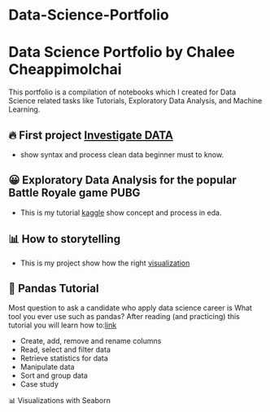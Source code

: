 # Data-Science-Portfolio
# Data Science Portfolio by Chalee Cheappimolchai

This portfolio is a compilation of notebooks which I created for Data Science related tasks like Tutorials, Exploratory Data Analysis, and Machine Learning.

## 🔥 First project [Investigate DATA](https://github.com/chaleedata/Investigate-Gun-dataset)

- show syntax and process clean data beginner must to know.


## 😀 Exploratory Data Analysis for the popular Battle Royale game PUBG

- This is my tutorial [kaggle](https://www.kaggle.com/chaleecheappimolchai/the-art-of-eda) show concept and process in eda.


## 📊  How to storytelling 
- This is my project show how the right [visualization](https://github.com/chaleedata/Analysis-Spotify-Trend-by-Lee_pg) 

## 📙  Pandas Tutorial
Most question to ask a candidate who apply data science career is What tool you ever use such as pandas?
After reading (and practicing) this tutorial you will learn how to:[link](https://github.com/chaleedata/Practice-Pandas-Everyday)
  - Create, add, remove and rename columns
  - Read, select and filter data
  - Retrieve statistics for data
  - Manipulate data
  - Sort and group data
  - Case study

📊 Visualizations with Seaborn




